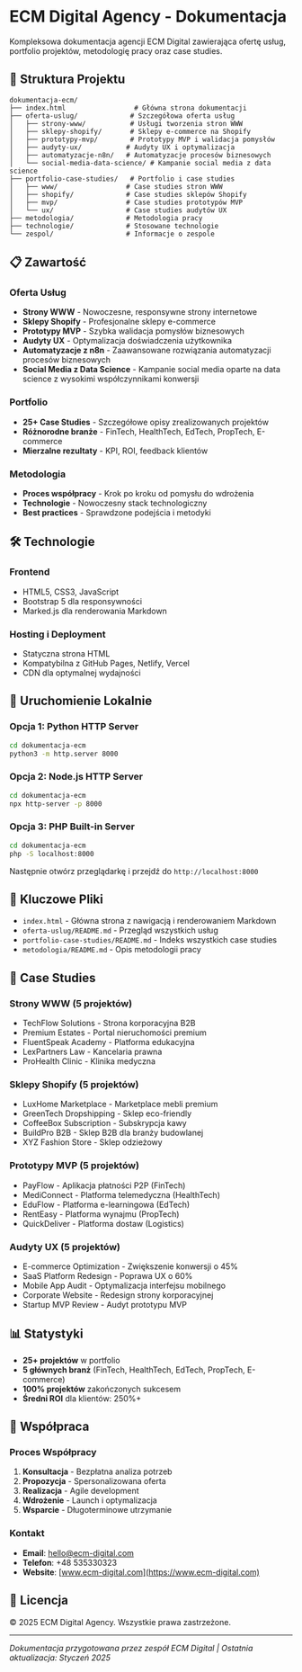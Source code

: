 # ECM Digital Agency - Dokumentacja

Kompleksowa dokumentacja agencji ECM Digital zawierająca ofertę usług, portfolio projektów, metodologię pracy oraz case studies.

## 🚀 Struktura Projektu

```
dokumentacja-ecm/
├── index.html                 # Główna strona dokumentacji
├── oferta-uslug/             # Szczegółowa oferta usług
│   ├── strony-www/           # Usługi tworzenia stron WWW
│   ├── sklepy-shopify/       # Sklepy e-commerce na Shopify
│   ├── prototypy-mvp/        # Prototypy MVP i walidacja pomysłów
│   ├── audyty-ux/           # Audyty UX i optymalizacja
│   ├── automatyzacje-n8n/   # Automatyzacje procesów biznesowych
│   └── social-media-data-science/ # Kampanie social media z data science
├── portfolio-case-studies/   # Portfolio i case studies
│   ├── www/                 # Case studies stron WWW
│   ├── shopify/             # Case studies sklepów Shopify
│   ├── mvp/                 # Case studies prototypów MVP
│   └── ux/                  # Case studies audytów UX
├── metodologia/             # Metodologia pracy
├── technologie/             # Stosowane technologie
└── zespol/                  # Informacje o zespole
```

## 📋 Zawartość

### Oferta Usług
- **Strony WWW** - Nowoczesne, responsywne strony internetowe
- **Sklepy Shopify** - Profesjonalne sklepy e-commerce
- **Prototypy MVP** - Szybka walidacja pomysłów biznesowych
- **Audyty UX** - Optymalizacja doświadczenia użytkownika
- **Automatyzacje z n8n** - Zaawansowane rozwiązania automatyzacji procesów biznesowych
- **Social Media z Data Science** - Kampanie social media oparte na data science z wysokimi współczynnikami konwersji

### Portfolio
- **25+ Case Studies** - Szczegółowe opisy zrealizowanych projektów
- **Różnorodne branże** - FinTech, HealthTech, EdTech, PropTech, E-commerce
- **Mierzalne rezultaty** - KPI, ROI, feedback klientów

### Metodologia
- **Proces współpracy** - Krok po kroku od pomysłu do wdrożenia
- **Technologie** - Nowoczesny stack technologiczny
- **Best practices** - Sprawdzone podejścia i metodyki

## 🛠️ Technologie

### Frontend
- HTML5, CSS3, JavaScript
- Bootstrap 5 dla responsywności
- Marked.js dla renderowania Markdown

### Hosting i Deployment
- Statyczna strona HTML
- Kompatybilna z GitHub Pages, Netlify, Vercel
- CDN dla optymalnej wydajności

## 🚀 Uruchomienie Lokalnie

### Opcja 1: Python HTTP Server
```bash
cd dokumentacja-ecm
python3 -m http.server 8000
```

### Opcja 2: Node.js HTTP Server
```bash
cd dokumentacja-ecm
npx http-server -p 8000
```

### Opcja 3: PHP Built-in Server
```bash
cd dokumentacja-ecm
php -S localhost:8000
```

Następnie otwórz przeglądarkę i przejdź do `http://localhost:8000`

## 📁 Kluczowe Pliki

- `index.html` - Główna strona z nawigacją i renderowaniem Markdown
- `oferta-uslug/README.md` - Przegląd wszystkich usług
- `portfolio-case-studies/README.md` - Indeks wszystkich case studies
- `metodologia/README.md` - Opis metodologii pracy

## 🎯 Case Studies

### Strony WWW (5 projektów)
- TechFlow Solutions - Strona korporacyjna B2B
- Premium Estates - Portal nieruchomości premium
- FluentSpeak Academy - Platforma edukacyjna
- LexPartners Law - Kancelaria prawna
- ProHealth Clinic - Klinika medyczna

### Sklepy Shopify (5 projektów)
- LuxHome Marketplace - Marketplace mebli premium
- GreenTech Dropshipping - Sklep eco-friendly
- CoffeeBox Subscription - Subskrypcja kawy
- BuildPro B2B - Sklep B2B dla branży budowlanej
- XYZ Fashion Store - Sklep odzieżowy

### Prototypy MVP (5 projektów)
- PayFlow - Aplikacja płatności P2P (FinTech)
- MediConnect - Platforma telemedyczna (HealthTech)
- EduFlow - Platforma e-learningowa (EdTech)
- RentEasy - Platforma wynajmu (PropTech)
- QuickDeliver - Platforma dostaw (Logistics)

### Audyty UX (5 projektów)
- E-commerce Optimization - Zwiększenie konwersji o 45%
- SaaS Platform Redesign - Poprawa UX o 60%
- Mobile App Audit - Optymalizacja interfejsu mobilnego
- Corporate Website - Redesign strony korporacyjnej
- Startup MVP Review - Audyt prototypu MVP

## 📊 Statystyki

- **25+ projektów** w portfolio
- **5 głównych branż** (FinTech, HealthTech, EdTech, PropTech, E-commerce)
- **100% projektów** zakończonych sukcesem
- **Średni ROI** dla klientów: 250%+

## 🤝 Współpraca

### Proces Współpracy
1. **Konsultacja** - Bezpłatna analiza potrzeb
2. **Propozycja** - Spersonalizowana oferta
3. **Realizacja** - Agile development
4. **Wdrożenie** - Launch i optymalizacja
5. **Wsparcie** - Długoterminowe utrzymanie

### Kontakt
- **Email**: hello@ecm-digital.com
- **Telefon**: +48 535330323
- **Website**: [www.ecm-digital.com](https://www.ecm-digital.com)

## 📄 Licencja

© 2025 ECM Digital Agency. Wszystkie prawa zastrzeżone.

---

*Dokumentacja przygotowana przez zespół ECM Digital | Ostatnia aktualizacja: Styczeń 2025*